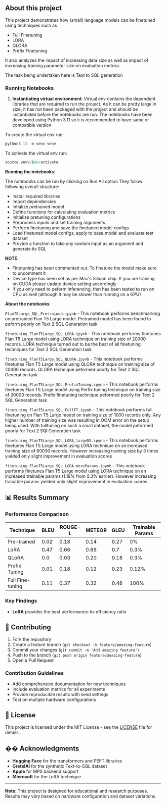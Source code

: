 
## About this project

This project demonstrates how (small) language models can be finetuned using techniques such as 
- Full Finetuning
- LORA
- QLORA
- Prefix Finetuning

It also analyzes the impact of increasing data size as well as impact of increasing training parameter size on evaluation metrics

The task being undertaken here is Text to SQL generation

### Running Notebooks
1. **Instantiating virtual environment**:
Virtual env contains the dependent libraries that are required to run the project. As it can be pretty large in size, it has not been packaged with the project and should be instantiated before the notebooks are run. 
The notebooks have been developed using Python 3.11 so it is recommended to have same or compatible version 

To create the virtual env run: 
```python
python3.11 -m venv venv
```
To activate the virtual env run: 
```python
source venv/bin/activate
```

**Running the notebooks**:

The notebooks can be run by clicking on Run All option
They follow following overall structure:
- Install required libraries
- Import dependencies
- Intialize pretrained model
- Define functions for calculating evaluation metrics
- Initialize pretuning configurations
- Preprocess inputs and set training arguments
- Perform finetuning and save the finetuned model configs
- Load finetuned model configs, apply to base model and evaluate test dataset
- Provide a function to take any random input as an argument and generate its SQL

**NOTE**: 

 - Finetuning has been commented out. To finetune the model make sure to uncomment it
 - Device type has been set as per Mac's Silicon chip. If you are training on CUDA please update device setting accordingly
 - If you only need to peform inferencing, that has been tested to run on CPU as well (although it may be slower than running on a GPU)

**About the notebooks**:

  `FlanT5Large_SQL_Pretrained.ipynb` - This notebook performs benchmarking on pretrained Flan T5 Large model. Pretrained model has been found to peform poorly on Text 2 SQL Generation task

  `finetuning_FlanT5Large_SQL_LORA.ipynb` - This notebook performs finetunes Flan T5 Large model using LORA technique on training size of 20000 records. LORA technique turned out to be the best of all finetuning techniques for Text 2 SQL Generation task

   `finetuning_FlanT5Large_SQL_QLORA.ipynb` - This notebook performs finetunes Flan T5 Large model using QLORA technique on training size of 20000 records. QLORA technique peformed poorly for Text 2 SQL Generation task

  `finetuning_FlanT5Large_SQL_PrefixTuning.ipynb` - This notebook performs finetunes Flan T5 Large model using Perfix tuning technique on training size of 20000 records. Prefix finetuning technique peformed poorly for Text 2 SQL Generation task

   `finetuning_FlanT5Large_SQL_FullFT.ipynb` - This notebook performs full finetuning on Flan T5 Large model on training size of 1000 records only. Any higher number of training size was resulting in OOM error on the setup being used. With fulltuning on such a small dataset, the model peformed poorly for Text 2 SQl Generation task

   `finetuning_FlanT5Large_SQL_LORA_largeDS.ipynb` - This notebook performs finetunes Flan T5 Large model using LORA technique on an increased training size of 60000 records. However increasing training size by 3 times yielded only slight improvement in evaluation scores

   `finetuning_FlanT5Large_SQL_LORA_moreParams.ipynb` - This notebook performs finetunes Flan T5 Large model using LORA technique on an increased trainable params (1.19% from 0.3% earlier). However increasing trainable params yielded only slight improvement in evaluation scores




## 📊 Results Summary

### Performance Comparison
| Technique | BLEU | ROUGE-L | METEOR | GLEU | Trainable Params |
|-----------|------|---------|--------|------------|------------------|
| Pre-trained | 0.02 | 0.18 | 0.14 | 0.27 | 0% |
| LoRA | 0.47 | 0.66 | 0.66 | 0.7 | 0.3% |
| QLoRA | 0.0 | 0.03 | 0.20 | 0.18 | 0.3% |
| Prefix Tuning | 0.01 | 0.18 | 0.12 | 0.23 | 0.12% |
| Full Fine-tuning | 0.11 | 0.37 | 0.32 | 0.48 | 100% |

### Key Findings
- **LoRA** provides the best performance-to-efficiency ratio

## 🤝 Contributing

1. Fork the repository
2. Create a feature branch (`git checkout -b feature/amazing-feature`)
3. Commit your changes (`git commit -m 'Add amazing feature'`)
4. Push to the branch (`git push origin feature/amazing-feature`)
5. Open a Pull Request

### Contribution Guidelines
- Add comprehensive documentation for new techniques
- Include evaluation metrics for all experiments
- Provide reproducible results with seed settings
- Test on multiple hardware configurations

## 📄 License

This project is licensed under the MIT License - see the [LICENSE](LICENSE) file for details.

## �� Acknowledgments

- **Hugging Face** for the transformers and PEFT libraries
- **GretelAI** for the synthetic Text-to-SQL dataset
- **Apple** for MPS backend support
- **Microsoft** for the LoRA technique

---

**Note**: This project is designed for educational and research purposes. Results may vary based on hardware configuration and dataset variations.